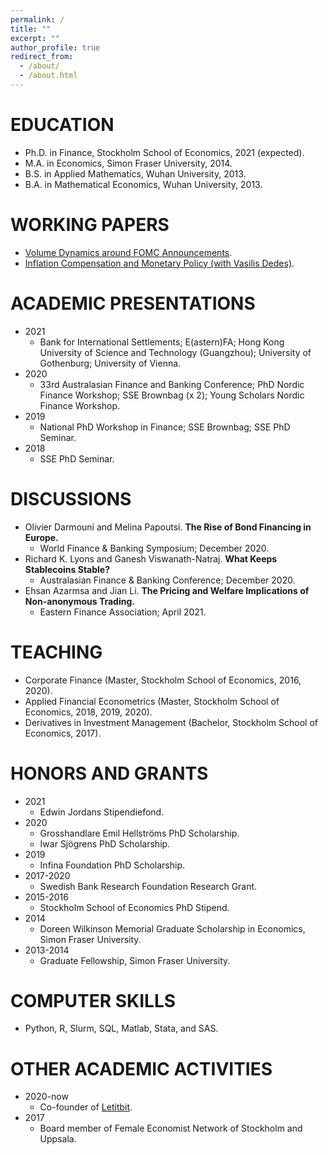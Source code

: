 ```yaml
---
permalink: /
title: ""
excerpt: ""
author_profile: true
redirect_from: 
  - /about/
  - /about.html
---
```


EDUCATION
======
* Ph.D. in Finance, Stockholm School of Economics, 2021 (expected).
* M.A. in Economics, Simon Fraser University, 2014.
* B.S. in Applied Mathematics, Wuhan University, 2013.
* B.A. in Mathematical Economics, Wuhan University, 2013.
  

WORKING PAPERS
======
  * [Volume Dynamics around FOMC Announcements](https://papers.ssrn.com/sol3/papers.cfm?abstract_id=3730543).
  * [Inflation Compensation and Monetary Policy (with Vasilis Dedes)](https://papers.ssrn.com/sol3/papers.cfm?abstract_id=3699348).


ACADEMIC PRESENTATIONS
======
* 2021 
  - Bank for International Settlements; E(astern)FA; Hong Kong University of Science and Technology (Guangzhou); University of Gothenburg; University of Vienna.
* 2020 
  - 33rd Australasian Finance and Banking Conference; PhD Nordic Finance Workshop; SSE Brownbag (x 2); Young Scholars Nordic Finance Workshop.
* 2019 
  - National PhD Workshop in Finance; SSE Brownbag; SSE PhD Seminar.
* 2018 
  - SSE PhD Seminar.
 
DISCUSSIONS
======
  * Olivier Darmouni and Melina Papoutsi. **The Rise of Bond Financing in Europe.** 
     - World Finance & Banking Symposium; December 2020.
  * Richard K. Lyons and Ganesh Viswanath-Natraj. **What Keeps Stablecoins Stable?** 
     - Australasian Finance & Banking Conference; December 2020.
  * Ehsan Azarmsa and Jian Li. **The Pricing and Welfare Implications of Non-anonymous Trading.** 
     - Eastern Finance Association; April 2021.
  
TEACHING
======
  * Corporate Finance (Master, Stockholm School of Economics, 2016, 2020).
  * Applied Financial Econometrics (Master, Stockholm School of Economics, 2018, 2019, 2020).
  * Derivatives in Investment Management (Bachelor, Stockholm School of Economics, 2017).

HONORS AND GRANTS
======
  * 2021 
    - Edwin Jordans Stipendiefond.
  * 2020 
    - Grosshandlare Emil Hellströms PhD Scholarship.
    - Iwar Sjögrens PhD Scholarship.
  * 2019 
    - Infina Foundation PhD Scholarship.
  * 2017-2020 
    - Swedish Bank Research Foundation Research Grant.
  * 2015-2016 
    - Stockholm School of Economics PhD Stipend.
  * 2014
    - Doreen Wilkinson Memorial Graduate Scholarship in Economics, Simon Fraser University.
  * 2013-2014 
    - Graduate Fellowship, Simon Fraser University.

COMPUTER SKILLS
======
  * Python, R, Slurm, SQL, Matlab, Stata, and SAS.

OTHER ACADEMIC ACTIVITIES
======
  * 2020-now
    - Co-founder of [Letitbit](https://letitbit.se/). 
  * 2017
    - Board member of Female Economist Network of Stockholm and Uppsala.
